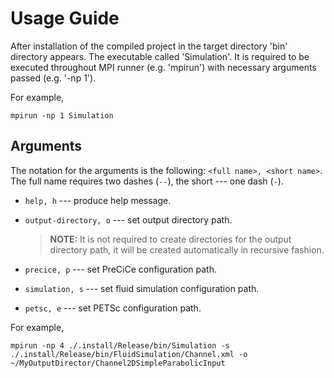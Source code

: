 # Usage Guide

After installation of the compiled project in the target directory 'bin'
directory appears.
The executable called 'Simulation'.
It is required to be executed throughout MPI runner (e.g. 'mpirun') with
necessary arguments passed (e.g. '-np 1').

For example,

    mpirun -np 1 Simulation

## Arguments

The notation for the arguments is the following: `<full name>, <short name>`.
The full name requires two dashes (`--`), the short --- one dash (`-`).

  * `help, h` --- produce help message.
  * `output-directory, o` --- set output directory path.

    > **NOTE:**
    > It is not required to create directories for the output directory path, it
    > will be created automatically in recursive fashion.

  * `precice, p` --- set PreCiCe configuration path.
  * `simulation, s` --- set fluid simulation configuration path.
  * `petsc, e` --- set PETSc configuration path.


For example,

    mpirun -np 4 ./.install/Release/bin/Simulation -s ./.install/Release/bin/FluidSimulation/Channel.xml -o ~/MyOutputDirector/Channel2DSimpleParabolicInput

